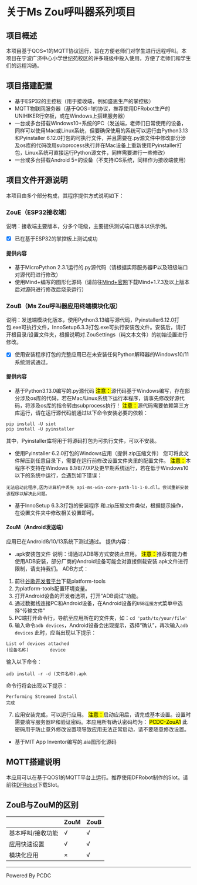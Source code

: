 # 关于Ms Zou呼叫器系列项目
## 项目概述
本项目基于QOS=1的MQTT协议运行，旨在方便老师们对学生进行远程呼叫。本项目在宁波广济中心小学世纪苑校区的许多班级中投入使用，方便了老师们和学生们的远程沟通。
## 项目搭建配置
* 基于ESP32的主控板（用于接收端，例如盛思生产的掌控板）
* MQTT物联网服务器（基于QOS=1的协议，推荐使用DFRobot生产的UNIHIKER行空板，或在Windows上搭建服务器）
* 一台或多台搭载Windows10+系统的PC（发送端，老师们日常使用的设备，同样可以使用Mac或Linux系统，但要确保使用的系统可以运行由Python3.13和Pyinstaller 6.12.0打包的可执行文件，并且需要在.py源文件中修改部分涉及os库的代码改用subprocess执行并在Mac设备上重新使用Pyinstaller打包，Linux系统可直接运行Python源文件，同样需要进行一些修改）
* 一台或多台搭载Android 5+的设备（不支持iOS系统，同样作为接收端使用）
## 项目文件开源说明
本项目由多个部分构成，其程序提供方式说明如下：
### ZouE（ESP32接收端）
说明：接收端主要版本，分多个班级，主要提供测试端口版本以供示例。
* [x] 已在基于ESP32的掌控板上测试成功
#### 提供内容
* 基于MicroPython 2.3.1运行的.py源代码（请根据实际服务器IP以及班级端口对源代码进行修改）
* 使用Mind+编写的图形化源码（请前往[Mind+官网](https://mindplus.cc/)下载Mind+1.7.3及以上版本后对源码进行修改后烧录运行）
### ZouB（Ms Zou呼叫器应用终端模块化版）
说明：发送端模块化版本，使用Python3.13编写源代码，Pyinstaller6.12.0打包.exe可执行文件，InnoSetup6.3.3打包.exe可执行安装包文件。安装后，请打开根目录/设置文件夹，根据说明对.ZouSettings（纯文本文件）的初始设置进行修改。
* [x] 使用安装程序打包的完整应用已在未安装任何Python解释器的Windows10/11系统测试通过。
#### 提供内容
* 基于Python3.13.0编写的.py源代码
<mark>注意：</mark>源代码基于Windows编写，存在部分涉及os库的代码，若在Mac/Linux系统下运行本程序，请事先修改好源代码，将涉及os库的指令转由subprocess执行！
<mark>注意：</mark>源代码需要依赖第三方库运行，请在运行源代码前通过以下命令安装必要的依赖：
```
pip install -U siot
pip install -U pyinstaller
```
其中，Pyinstaller库将用于将源码打包为可执行文件，可以不安装。
* 使用Pyinstaller 6.2.0打包的Windows应用（提供.zip压缩文件）
您可将此文件解压到任意目录下，需要在运行前修改设置文件夹里的配置文件。
<mark>注意：</mark>本程序不支持在Windows 8.1/8/7/XP及更早期系统运行，若在低于Windows10以下的系统中运行，会遇到如下错误：
```
无法启动此程序,因为计算机中丢失 api-ms-win-core-path-l1-1-0.dll。尝试重新安装该程序以解决此问题。
```
* 基于InnoSetup 6.3.3打包的安装程序
和.zip压缩文件类似，根据提示操作，在设置文件夹中修改相关设置即可。
#### ZouM（Android发送端）
应用已在Android8/10/13系统下测试通过。
提供内容：
* .apk安装包文件
说明：请通过ADB等方式安装此应用。
<mark>注意：</mark>推荐有能力者使用ADB安装，部分厂商的Android设备可能会对直接侧载安装.apk文件进行限制，请支持我们。
ADB方式：
1. 前往[谷歌开发者平台](https://developer.android.google.cn/tools/releases/platform-tools)下载platform-tools
2. 为platform-tools配置环境变量。
3. 打开Android设备的开发者选项，打开”ADB调试“功能。
4. 通过数据线连接PC和Android设备，在Android设备的`USB连接方式`菜单中选择“传输文件”
5. PC端打开命令行，导航至应用所在的文件夹，如：`cd 'path/to/your/file'`
6. 输入命令`adb devices`，Android设备会出现提示，选择“确认”，再次输入`adb devices`
此时，应当出现以下提示：
```
List of devices attached
(设备名称)        device
```
输入以下命令：
```
adb install -r -d (文件名称).apk
```
命令行将会出现以下提示：
```
Performing Streamed Install
完成
```
7. 应用安装完成，可以运行应用。
<mark>注意：</mark>启动应用后，请完成基本设置。设置时需要填写服务器IP和验证密码。本应用所有确认密码均为：
<mark>PCDC-ZouA1</mark>
此密码用于防止意外修改设置项导致应用无法正常启动，请不要随意修改设置。
* 基于MIT App Inventor编写的.aia图形化源码
## MQTT搭建说明
本应用可以在基于QOS1的MQTT平台上运行。推荐使用DFRobot制作的SIot。请前往[DFRobot](https://mindplus.dfrobot.com.cn/dashboard)下载SIot。
## ZouB与ZouM的区别
|                  | ZouM | ZouB |
| ---------------- | ---- | ---- |
| 基本呼叫/接收功能 | √    | √    |
| 应用快速设置      | √    | √    |
| 模块化应用        | ×    | √    |

---
Powered By PCDC
